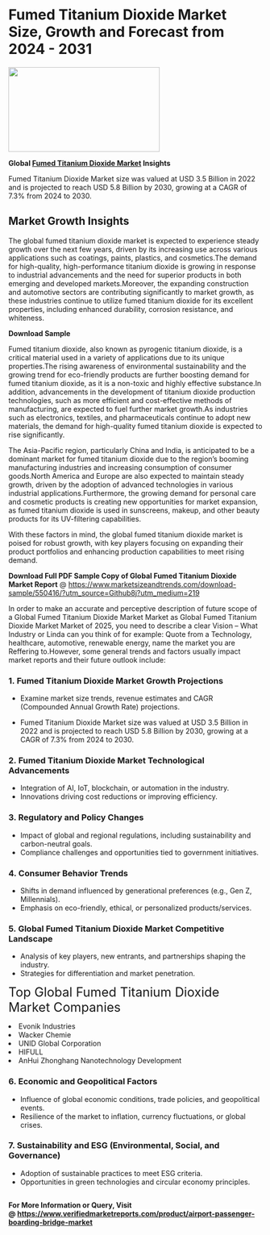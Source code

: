 <H1>Fumed Titanium Dioxide Market Size, Growth and Forecast from 2024 - 2031</H1><img class="aligncenter size-medium wp-image-584254" src="https://thirdeyenews.in/wp-content/uploads/2024/09/Global-Market-Research-300x168.jpeg" alt="" width="300" height="168" /><p><strong>Global&nbsp;<a href="https://www.marketsizeandtrends.com/download-sample/550416/?utm_source=Github8j?utm_medium=219">Fumed Titanium Dioxide Market</a> Insights</strong></p><p>Fumed Titanium Dioxide Market size was valued at USD 3.5 Billion in 2022 and is projected to reach USD 5.8 Billion by 2030, growing at a CAGR of 7.3% from 2024 to 2030.</p><p><h2>Market Growth Insights</h2> <p>The global fumed titanium dioxide market is expected to experience steady growth over the next few years, driven by its increasing use across various applications such as coatings, paints, plastics, and cosmetics.The demand for high-quality, high-performance titanium dioxide is growing in response to industrial advancements and the need for superior products in both emerging and developed markets.Moreover, the expanding construction and automotive sectors are contributing significantly to market growth, as these industries continue to utilize fumed titanium dioxide for its excellent properties, including enhanced durability, corrosion resistance, and whiteness.</p> <p><strong>Download Sample</strong></p> <p>Fumed titanium dioxide, also known as pyrogenic titanium dioxide, is a critical material used in a variety of applications due to its unique properties.The rising awareness of environmental sustainability and the growing trend for eco-friendly products are further boosting demand for fumed titanium dioxide, as it is a non-toxic and highly effective substance.In addition, advancements in the development of titanium dioxide production technologies, such as more efficient and cost-effective methods of manufacturing, are expected to fuel further market growth.As industries such as electronics, textiles, and pharmaceuticals continue to adopt new materials, the demand for high-quality fumed titanium dioxide is expected to rise significantly.</p> <p>The Asia-Pacific region, particularly China and India, is anticipated to be a dominant market for fumed titanium dioxide due to the region’s booming manufacturing industries and increasing consumption of consumer goods.North America and Europe are also expected to maintain steady growth, driven by the adoption of advanced technologies in various industrial applications.Furthermore, the growing demand for personal care and cosmetic products is creating new opportunities for market expansion, as fumed titanium dioxide is used in sunscreens, makeup, and other beauty products for its UV-filtering capabilities.</p> <p>With these factors in mind, the global fumed titanium dioxide market is poised for robust growth, with key players focusing on expanding their product portfolios and enhancing production capabilities to meet rising demand.</p> <p><span class=""><strong>Download Full PDF Sample Copy of Global Fumed Titanium Dioxide Market Report</strong> @ <a href="https://www.marketsizeandtrends.com/download-sample/550416/?utm_source=Github8j?utm_medium=219" target="_blank">https://www.marketsizeandtrends.com/download-sample/550416/?utm_source=Github8j?utm_medium=219</a></span></p><p>In order to make an accurate and perceptive description of future scope of a Global&nbsp;Fumed Titanium Dioxide Market Market as Global&nbsp;Fumed Titanium Dioxide Market Market of 2025, you need to describe a clear Vision &ndash; What Industry or Linda can you think of for example: Quote from a Technology, healthcare, automotive, renewable energy, name the market you are Reffering to.However, some general trends and factors usually impact market reports and their future outlook include:</p><h3>1.&nbsp;<strong>Fumed Titanium Dioxide Market Growth Projections</strong></h3><ul><li>Examine market size trends, revenue estimates and CAGR (Compounded Annual Growth Rate) projections.</li><li><p>Fumed Titanium Dioxide Market size was valued at USD 3.5 Billion in 2022 and is projected to reach USD 5.8 Billion by 2030, growing at a CAGR of 7.3% from 2024 to 2030.</p></li></ul><h3>2.&nbsp;<strong>Fumed Titanium Dioxide Market Technological Advancements</strong></h3><ul><li>Integration of AI, IoT, blockchain, or automation in the industry.</li><li>Innovations driving cost reductions or improving efficiency.</li></ul><h3>3.&nbsp;<strong>Regulatory and Policy Changes</strong></h3><ul><li>Impact of global and regional regulations, including sustainability and carbon-neutral goals.</li><li>Compliance challenges and opportunities tied to government initiatives.</li></ul><h3>4.&nbsp;<strong>Consumer Behavior Trends</strong></h3><ul><li>Shifts in demand influenced by generational preferences (e.g., Gen Z, Millennials).</li><li>Emphasis on eco-friendly, ethical, or personalized products/services.</li></ul><h3>5.&nbsp;<strong>Global Fumed Titanium Dioxide Market Competitive Landscape</strong></h3><ul><li>Analysis of key players, new entrants, and partnerships shaping the industry.</li><li>Strategies for differentiation and market penetration.</li></ul><p data-pm-slice="1 1 []"><span style="color: inherit; font-family: inherit; font-size: 25px;">Top Global Fumed Titanium Dioxide Market Companies</span></p><div class="" data-test-id=""><p><li>Evonik Industries</li><li> Wacker Chemie</li><li> UNID Global Corporation</li><li> HIFULL</li><li> AnHui Zhonghang Nanotechnology Development</li></p></div><h3>6.&nbsp;<strong>Economic and Geopolitical Factors</strong></h3><ul><li>Influence of global economic conditions, trade policies, and geopolitical events.</li><li>Resilience of the market to inflation, currency fluctuations, or global crises.</li></ul><h3>7.&nbsp;<strong>Sustainability and ESG (Environmental, Social, and Governance)</strong></h3><ul><li>Adoption of sustainable practices to meet ESG criteria.</li><li>Opportunities in green technologies and circular economy principles.</li></ul><h2><strong style="font-size: 14px;">For More Information or Query, Visit @&nbsp;</strong><a style="background-color: #ffffff; font-size: 14px;" href="https://www.marketsizeandtrends.com/report/fumed-titanium-dioxide-market/" target="_blank">https://www.verifiedmarketreports.com/product/airport-passenger-boarding-bridge-market</a></h2>